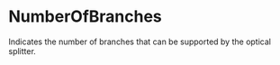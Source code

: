 NumberOfBranches
================

Indicates the number of branches that can be supported by the optical splitter.
